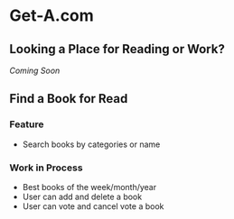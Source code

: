 # Get-A.com


## Looking a Place for Reading or Work?
_Coming Soon_


## Find a Book for Read
### Feature
* Search books by categories or name
### Work in Process
* Best books of the week/month/year
* User can add and delete a book
* User can vote and cancel vote a book
